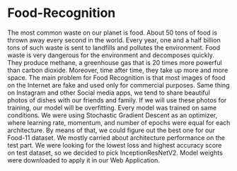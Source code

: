 # Food-Recognition
The most common waste on our planet is food. About 50 tons of food is thrown away every second in the world. Every year, one and a half billion tons of such waste is sent to landfills and pollutes the environment. Food waste is very dangerous for the environment and decomposes quickly. They produce methane, a greenhouse gas that is 20 times more powerful than carbon dioxide. Moreover, time after time, they take up more and more space.
The main problem for Food Recognition is that most images of food on the Internet are fake and used only for commercial purposes. Same thing on Instagram and other Social media apps, we tend to share beautiful photos of dishes with our friends and family. If we will use these photos for training, our model will be overfitting.
Every model was trained on same conditions. We were using Stochastic Gradient Descent as an optimizer, where learning rate, momentum, and number of epochs were equal for each architecture. By means of that, we could figure out the best one for our Food-11 dataset. 
We mostly carried about architecture performance on the test part. We were looking for the lowest loss and highest accuracy score on test dataset, so we decided to pick InceptionResNetV2. Model weights were downloaded to apply it in our Web Application. 
